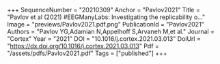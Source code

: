 +++
SequenceNumber = "20210309"
Anchor = "Pavlov2021"
Title = "Pavlov et al (2021) #EEGManyLabs: Investigating the replicability o..."
Image = "previews/Pavlov2021.pdf.png"
PublicationId = "Pavlov2021"
Authors = "Pavlov YG,Adamian N,Appelhoff S,Arvaneh M,et al."
Journal = "Cortex"
Year = "2021"
DOI = "10.1016/j.cortex.2021.03.013"
DoiUrl = "https://dx.doi.org/10.1016/j.cortex.2021.03.013"
Pdf = "/assets/pdfs/Pavlov2021.pdf"
Tags = ["published"]
+++